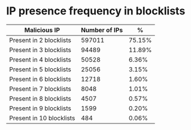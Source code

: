 # IP presence frequency in blocklists
| Malicious IP | Number of IPs | % |
|----|----|----|
| Present in 2 blocklists | 597011 | 75.15% |
| Present in 3 blocklists | 94489 | 11.89% |
| Present in 4 blocklists | 50528 | 6.36% |
| Present in 5 blocklists | 25056 | 3.15% |
| Present in 6 blocklists | 12718 | 1.60% |
| Present in 7 blocklists | 8048 | 1.01% |
| Present in 8 blocklists | 4507 | 0.57% |
| Present in 9 blocklists | 1599 | 0.20% |
| Present in 10 blocklists | 484 | 0.06% |
